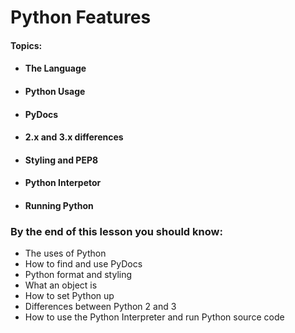 # Python Features

#### **Topics:**

* #### The Language
* #### Python Usage
* #### PyDocs
* #### 2.x and 3.x differences
* #### Styling and PEP8
* #### Python Interpetor
* #### Running Python

### By the end of this lesson you should know:

* The uses of Python
* How to find and use PyDocs
* Python format and styling
* What an object is
* How to set Python up
* Differences between Python 2 and 3
* How to use the Python Interpreter and run Python source code



